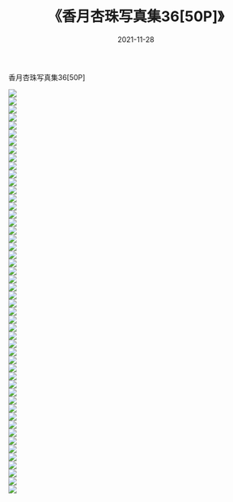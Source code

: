 ﻿---
layout: post
title:  《香月杏珠写真集36[50P]》
date:   2021-11-28
img: http://img.660000.xyz/Sharelink/性感/2021/香月杏珠写真集36[50P]/000.jpg
categories: [美女, 清纯, 唯美]
---

香月杏珠写真集36[50P]

  ![](http://img.660000.xyz/Sharelink/性感/2021/香月杏珠写真集36[50P]/001.jpg) <br> ![](http://img.660000.xyz/Sharelink/性感/2021/香月杏珠写真集36[50P]/002.jpg) <br> ![](http://img.660000.xyz/Sharelink/性感/2021/香月杏珠写真集36[50P]/003.jpg) <br> ![](http://img.660000.xyz/Sharelink/性感/2021/香月杏珠写真集36[50P]/004.jpg) <br> ![](http://img.660000.xyz/Sharelink/性感/2021/香月杏珠写真集36[50P]/005.jpg) <br> ![](http://img.660000.xyz/Sharelink/性感/2021/香月杏珠写真集36[50P]/006.jpg) <br> ![](http://img.660000.xyz/Sharelink/性感/2021/香月杏珠写真集36[50P]/007.jpg) <br> ![](http://img.660000.xyz/Sharelink/性感/2021/香月杏珠写真集36[50P]/008.jpg) <br> ![](http://img.660000.xyz/Sharelink/性感/2021/香月杏珠写真集36[50P]/009.jpg) <br> ![](http://img.660000.xyz/Sharelink/性感/2021/香月杏珠写真集36[50P]/010.jpg) <br> ![](http://img.660000.xyz/Sharelink/性感/2021/香月杏珠写真集36[50P]/011.jpg) <br> ![](http://img.660000.xyz/Sharelink/性感/2021/香月杏珠写真集36[50P]/012.jpg) <br> ![](http://img.660000.xyz/Sharelink/性感/2021/香月杏珠写真集36[50P]/013.jpg) <br> ![](http://img.660000.xyz/Sharelink/性感/2021/香月杏珠写真集36[50P]/014.jpg) <br> ![](http://img.660000.xyz/Sharelink/性感/2021/香月杏珠写真集36[50P]/015.jpg) <br> ![](http://img.660000.xyz/Sharelink/性感/2021/香月杏珠写真集36[50P]/016.jpg) <br> ![](http://img.660000.xyz/Sharelink/性感/2021/香月杏珠写真集36[50P]/017.jpg) <br> ![](http://img.660000.xyz/Sharelink/性感/2021/香月杏珠写真集36[50P]/018.jpg) <br> ![](http://img.660000.xyz/Sharelink/性感/2021/香月杏珠写真集36[50P]/019.jpg) <br> ![](http://img.660000.xyz/Sharelink/性感/2021/香月杏珠写真集36[50P]/020.jpg) <br> ![](http://img.660000.xyz/Sharelink/性感/2021/香月杏珠写真集36[50P]/021.jpg) <br> ![](http://img.660000.xyz/Sharelink/性感/2021/香月杏珠写真集36[50P]/022.jpg) <br> ![](http://img.660000.xyz/Sharelink/性感/2021/香月杏珠写真集36[50P]/023.jpg) <br> ![](http://img.660000.xyz/Sharelink/性感/2021/香月杏珠写真集36[50P]/024.jpg) <br> ![](http://img.660000.xyz/Sharelink/性感/2021/香月杏珠写真集36[50P]/025.jpg) <br> ![](http://img.660000.xyz/Sharelink/性感/2021/香月杏珠写真集36[50P]/026.jpg) <br> ![](http://img.660000.xyz/Sharelink/性感/2021/香月杏珠写真集36[50P]/027.jpg) <br> ![](http://img.660000.xyz/Sharelink/性感/2021/香月杏珠写真集36[50P]/028.jpg) <br> ![](http://img.660000.xyz/Sharelink/性感/2021/香月杏珠写真集36[50P]/029.jpg) <br> ![](http://img.660000.xyz/Sharelink/性感/2021/香月杏珠写真集36[50P]/030.jpg) <br> ![](http://img.660000.xyz/Sharelink/性感/2021/香月杏珠写真集36[50P]/031.jpg) <br> ![](http://img.660000.xyz/Sharelink/性感/2021/香月杏珠写真集36[50P]/032.jpg) <br> ![](http://img.660000.xyz/Sharelink/性感/2021/香月杏珠写真集36[50P]/033.jpg) <br> ![](http://img.660000.xyz/Sharelink/性感/2021/香月杏珠写真集36[50P]/034.jpg) <br> ![](http://img.660000.xyz/Sharelink/性感/2021/香月杏珠写真集36[50P]/035.jpg) <br> ![](http://img.660000.xyz/Sharelink/性感/2021/香月杏珠写真集36[50P]/036.jpg) <br> ![](http://img.660000.xyz/Sharelink/性感/2021/香月杏珠写真集36[50P]/037.jpg) <br> ![](http://img.660000.xyz/Sharelink/性感/2021/香月杏珠写真集36[50P]/038.jpg) <br> ![](http://img.660000.xyz/Sharelink/性感/2021/香月杏珠写真集36[50P]/039.jpg) <br> ![](http://img.660000.xyz/Sharelink/性感/2021/香月杏珠写真集36[50P]/040.jpg) <br> ![](http://img.660000.xyz/Sharelink/性感/2021/香月杏珠写真集36[50P]/041.jpg) <br> ![](http://img.660000.xyz/Sharelink/性感/2021/香月杏珠写真集36[50P]/042.jpg) <br> ![](http://img.660000.xyz/Sharelink/性感/2021/香月杏珠写真集36[50P]/043.jpg) <br> ![](http://img.660000.xyz/Sharelink/性感/2021/香月杏珠写真集36[50P]/044.jpg) <br> ![](http://img.660000.xyz/Sharelink/性感/2021/香月杏珠写真集36[50P]/045.jpg) <br> ![](http://img.660000.xyz/Sharelink/性感/2021/香月杏珠写真集36[50P]/046.jpg) <br> ![](http://img.660000.xyz/Sharelink/性感/2021/香月杏珠写真集36[50P]/047.jpg) <br> ![](http://img.660000.xyz/Sharelink/性感/2021/香月杏珠写真集36[50P]/048.jpg) <br> ![](http://img.660000.xyz/Sharelink/性感/2021/香月杏珠写真集36[50P]/049.jpg) <br> ![](http://img.660000.xyz/Sharelink/性感/2021/香月杏珠写真集36[50P]/050.jpg) <br>